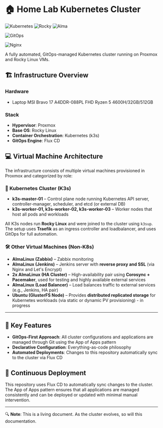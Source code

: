 # 🏠 Home Lab Kubernetes Cluster

![Kubernetes](https://img.shields.io/badge/kubernetes-%23326ce5.svg?style=for-the-badge&logo=kubernetes&logoColor=white)
![Rocky](https://img.shields.io/badge/-Rocky%20Linux%209-%2310B981?style=for-the-badge&logo=rockylinux&logoColor=white)
![Alma](https://img.shields.io/badge/Distribution-AlmaLinux-blueviolet)

![GitOps](https://img.shields.io/badge/GitOps-yellow.svg?style=for-the-badge)

![Nginx](https://img.shields.io/badge/nginx-269539?style=for-the-badge&labelColor=black&logo=nginx&logoColor=white)


A fully automated, GitOps-managed Kubernetes cluster running on Proxmox and Rocky Linux VMs.

## 🏗️ Infrastructure Overview

### Hardware
- Laptop MSI Bravo 17 A4DDR-088PL FHD Ryzen 5 4600H/32GB/512GB

###  Stack
- **Hypervisor**: Proxmox
- **Base OS**: Rocky Linux
- **Container Orchestration**: Kubernetes (k3s)
- **GitOps Engine**: Flux CD

## 💻 Virtual Machine Architecture

The infrastructure consists of multiple virtual machines provisioned in Proxmox and categorized by role:

### 🧩 Kubernetes Cluster (K3s)
- **k3s-master-01** – Control plane node running Kubernetes API server, controller-manager, scheduler, and etcd (or external DB)
- **k3s-worker-01, k3s-worker-02, k3s-worker-03** – Worker nodes that host all pods and workloads

All K3s nodes run **Rocky Linux** and were joined to the cluster using `k3sup`. The setup uses **Traefik** as an ingress controller and loadbalancer, and uses GitOps for full automation.

### 🛠️ Other Virtual Machines (Non-K8s)
- **AlmaLinux (Zabbix)** – Zabbix monitoring 
- **AlmaLinux (Jenkins)** – Jenkins server with **reverse proxy and SSL** (via Nginx and Let's Encrypt)
- **2x AlmaLinux (HA Cluster)** – High-availability pair using **Corosync + Pacemaker**, used for testing and highly available external services
- **AlmaLinux (Load Balancer)** – Load balances traffic to external services (e.g., Jenkins, HA pair)
- **Ubuntu (GlusterFS Node)** – Provides **distributed replicated storage** for Kubernetes workloads (via static or dynamic PV provisioning) - in progress

---
## 🌟 Key Features

- **GitOps-First Approach**: All cluster configurations and applications are managed through Git using the App of Apps pattern
- **Declarative Configuration**: Everything-as-code philosophy
- **Automated Deployments**: Changes to this repository automatically sync to the cluster via Flux CD


## 🔄 Continuous Deployment

This repository uses Flux CD to automatically sync changes to the cluster. The App of Apps pattern ensures that all applications are managed consistently and can be deployed or updated with minimal manual intervention.


---

🔍 **Note**: This is a living document. As the cluster evolves, so will this documentation.

